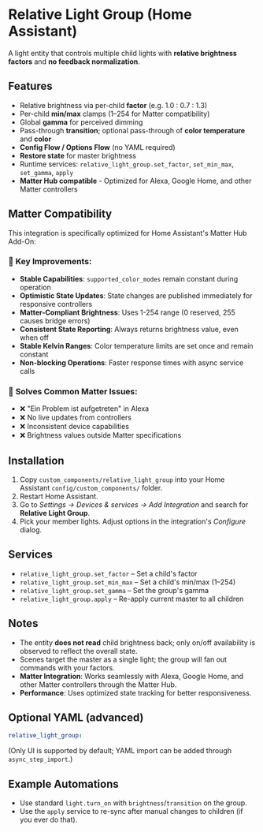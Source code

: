 # Relative Light Group (Home Assistant)

A light entity that controls multiple child lights with **relative brightness factors** and **no feedback normalization**.

## Features
- Relative brightness via per-child **factor** (e.g. 1.0 : 0.7 : 1.3)
- Per-child **min/max** clamps (1–254 for Matter compatibility)
- Global **gamma** for perceived dimming
- Pass-through **transition**; optional pass-through of **color temperature** and **color**
- **Config Flow / Options Flow** (no YAML required)
- **Restore state** for master brightness
- Runtime services: `relative_light_group.set_factor`, `set_min_max`, `set_gamma`, `apply`
- **Matter Hub compatible** - Optimized for Alexa, Google Home, and other Matter controllers

## Matter Compatibility
This integration is specifically optimized for Home Assistant's Matter Hub Add-On:

### 🔧 **Key Improvements:**
- **Stable Capabilities**: `supported_color_modes` remain constant during operation
- **Optimistic State Updates**: State changes are published immediately for responsive controllers
- **Matter-Compliant Brightness**: Uses 1-254 range (0 reserved, 255 causes bridge errors)
- **Consistent State Reporting**: Always returns brightness value, even when off
- **Stable Kelvin Ranges**: Color temperature limits are set once and remain constant
- **Non-blocking Operations**: Faster response times with async service calls

### 🎯 **Solves Common Matter Issues:**
- ❌ "Ein Problem ist aufgetreten" in Alexa
- ❌ No live updates from controllers
- ❌ Inconsistent device capabilities
- ❌ Brightness values outside Matter specifications

## Installation
1. Copy `custom_components/relative_light_group` into your Home Assistant `config/custom_components/` folder.
2. Restart Home Assistant.
3. Go to *Settings → Devices & services → Add Integration* and search for **Relative Light Group**.
4. Pick your member lights. Adjust options in the integration's *Configure* dialog.

## Services
- `relative_light_group.set_factor` – Set a child's factor
- `relative_light_group.set_min_max` – Set a child's min/max (1–254)
- `relative_light_group.set_gamma` – Set the group's gamma
- `relative_light_group.apply` – Re-apply current master to all children

## Notes
- The entity **does not read** child brightness back; only on/off availability is observed to reflect the overall state.
- Scenes target the master as a single light; the group will fan out commands with your factors.
- **Matter Integration**: Works seamlessly with Alexa, Google Home, and other Matter controllers through the Matter Hub.
- **Performance**: Uses optimized state tracking for better responsiveness.

## Optional YAML (advanced)
```yaml
relative_light_group:
```
(Only UI is supported by default; YAML import can be added through `async_step_import`.)

## Example Automations
- Use standard `light.turn_on` with `brightness`/`transition` on the group.
- Use the `apply` service to re-sync after manual changes to children (if you ever do that).